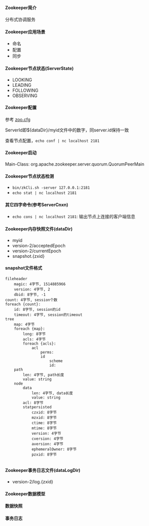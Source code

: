#### Zookeeper简介

分布式协调服务

#### Zookeeper应用场景

* 命名
* 配置
* 同步

#### Zookeeper节点状态(ServerState)

* LOOKING
* LEADING
* FOLLOWING
* OBSERVING

#### Zookeeper配置

参考 [zoo.cfg](zoo.cfg.md)

ServerId即${dataDir}/myid文件中的数字，同server.id保持一致

查看节点配置，`echo conf | nc localhost 2181`

#### Zookeeper启动

Main-Class: org.apache.zookeeper.server.quorum.QuorumPeerMain

#### Zookeeper节点状态检测

* `bin/zkCli.sh -server 127.0.0.1:2181`
* `echo stat | nc localhost 2181`

#### 其它四字命令(参考ServerCnxn)

* `echo cons | nc localhost 2181`: 输出节点上连接的客户端信息

#### Zookeeper内存快照文件(dataDir)

* myid
* version-2/acceptedEpoch
* version-2/currentEpoch
* snapshot.{zxid}

#### snapshot文件格式

```
fileheader
    magic: 4字节, 1514885966
    version: 4字节, 2
    dbid: 8字节, -1
count: 4字节, session个数
foreach {count}:
    id: 8字节, session的id
    timeout: 4字节, session的timeout
tree
    map: 4字节
    foreach {map}:
        long: 8字节
        acls: 4字节
        foreach {acls}:
            acl
                perms:
                id
                    scheme
                    id:
    path
        len: 4字节, path长度
        value: string
    node
        data
            len: 4字节, data长度
            value: string
        acl: 8字节
        statpersisted
            czxid: 8字节
            mzxid: 8字节
            ctime: 8字节
            mtime: 8字节
            version: 4字节
            cversion: 4字节
            aversion: 4字节
            ephemeralOwner: 8字节
            pzxid: 8字节
            
```

#### Zookeeper事务日志文件(dataLogDir)

* version-2/log.{zxid}

#### Zookeeper数据模型

#### 数据快照

#### 事务日志
